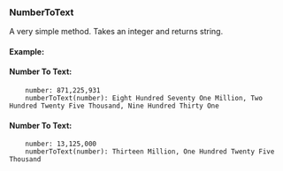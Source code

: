 ### NumberToText

A very simple method.
Takes an integer and returns string.
<br />
#### Example:
  #### Number To Text:
	    number: 871,225,931
	    numberToText(number): Eight Hundred Seventy One Million, Two Hundred Twenty Five Thousand, Nine Hundred Thirty One

  #### Number To Text:
	    number: 13,125,000
	    numberToText(number): Thirteen Million, One Hundred Twenty Five Thousand
